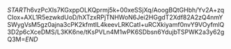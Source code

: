 $START$h6vzPcXIs7KGxppOLKQprmj5k+00xeSSjXq/AoogBQtGHbh/Yv2A+zqCIox+AXL1R5ezwkdUoD/hXTzxRPjTNHWoN6Jei2HGgdT2Xdf82A2zQ4nmYSWygVsM5gz0ajna3cPK2kfmtIL4keevLRKCatI+uRCXkiyamf0nvY9VOyfmlQ3D2p6cXceDMS/L3KK6ne/tKsPVLn4M1wPK6SDbsn6YdujbTSPWK2a3y62gQ3M=$END$